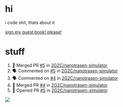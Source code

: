 # hi
i code shit, thats about it

[sign my guest book! please!](https://github.com/Just-a-Unity-Dev/Just-a-Unity-Dev/issues/new?&body=Sign%20my%20guest%20book%20by%20placing%20your%20name%20in%20the%20title,%20how%27d%20you%20get%20to%20this%20page%20and%20why?%20Don%27t%20forget%20you%20have%20an%20entire%20notebook%20in%20your%20hands!)


# stuff
<!--START_SECTION:activity-->
1. 🎉 Merged PR [#5](https://github.com/2G2C/nanotrasen-simulator/pull/5) in [2G2C/nanotrasen-simulator](https://github.com/2G2C/nanotrasen-simulator)
2. 🗣 Commented on [#5](https://github.com/2G2C/nanotrasen-simulator/issues/5) in [2G2C/nanotrasen-simulator](https://github.com/2G2C/nanotrasen-simulator)
3. 🗣 Commented on [#4](https://github.com/2G2C/nanotrasen-simulator/issues/4) in [2G2C/nanotrasen-simulator](https://github.com/2G2C/nanotrasen-simulator)
4. 🎉 Merged PR [#4](https://github.com/2G2C/nanotrasen-simulator/pull/4) in [2G2C/nanotrasen-simulator](https://github.com/2G2C/nanotrasen-simulator)
5. 💪 Opened PR [#5](https://github.com/2G2C/nanotrasen-simulator/pull/5) in [2G2C/nanotrasen-simulator](https://github.com/2G2C/nanotrasen-simulator)
<!--END_SECTION:activity-->

![](https://github-profile-summary-cards.vercel.app/api/cards/profile-details?username=Just-a-Unity-Dev&theme=solarized_dark)
